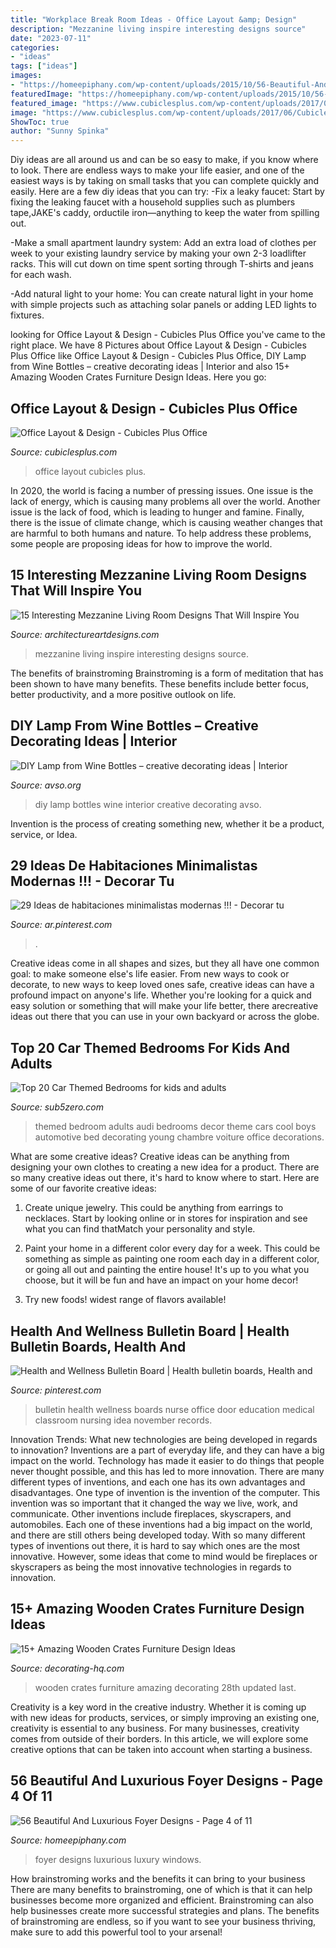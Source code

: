```yaml
---
title: "Workplace Break Room Ideas - Office Layout &amp; Design"
description: "Mezzanine living inspire interesting designs source"
date: "2023-07-11"
categories:
- "ideas"
tags: ["ideas"]
images:
- "https://homeepiphany.com/wp-content/uploads/2015/10/56-Beautiful-And-Luxurious-Foyer-Designs-18.jpg"
featuredImage: "https://homeepiphany.com/wp-content/uploads/2015/10/56-Beautiful-And-Luxurious-Foyer-Designs-18.jpg"
featured_image: "https://www.cubiclesplus.com/wp-content/uploads/2017/06/Cubicles-1-1.jpg"
image: "https://www.cubiclesplus.com/wp-content/uploads/2017/06/Cubicles-1-1.jpg"
ShowToc: true
author: "Sunny Spinka"
---
```



Diy ideas are all around us and can be so easy to make, if you know where to look.
There are endless ways to make your life easier, and one of the easiest ways is by taking on small tasks that you can complete quickly and easily. Here are a few diy ideas that you can try:
-Fix a leaky faucet: Start by fixing the leaking faucet with a household supplies such as plumbers tape,JAKE's caddy, orductile iron—anything to keep the water from spilling out.

-Make a small apartment laundry system: Add an extra load of clothes per week to your existing laundry service by making your own 2-3 loadlifter racks. This will cut down on time spent sorting through T-shirts and jeans for each wash.

-Add natural light to your home: You can create natural light in your home with simple projects such as attaching solar panels or adding LED lights to fixtures.

	

		
looking for Office Layout &amp; Design - Cubicles Plus Office you've came to the right place. We have 8 Pictures about Office Layout &amp; Design - Cubicles Plus Office like Office Layout &amp; Design - Cubicles Plus Office, DIY Lamp from Wine Bottles – creative decorating ideas | Interior and also 15+ Amazing Wooden Crates Furniture Design Ideas. Here you go:
		
    
## Office Layout &amp; Design - Cubicles Plus Office

<img loading=lazy src="https://www.cubiclesplus.com/wp-content/uploads/2017/06/Cubicles-1-1.jpg" onerror="this.onerror=null;this.src='https://tse4.mm.bing.net/th?id=OIP.H6OME__EALhmrGjUARrqlAEyDM&amp;pid=15.1';" alt="Office Layout &amp; Design - Cubicles Plus Office">

_Source: cubiclesplus.com_

>office layout cubicles plus. 

	

In 2020, the world is facing a number of pressing issues. One issue is the lack of energy, which is causing many problems all over the world. Another issue is the lack of food, which is leading to hunger and famine. Finally, there is the issue of climate change, which is causing weather changes that are harmful to both humans and nature. To help address these problems, some people are proposing ideas for how to improve the world.

    
## 15 Interesting Mezzanine Living Room Designs That Will Inspire You

<img loading=lazy src="https://www.architectureartdesigns.com/wp-content/uploads/2016/07/4-1-630x473.jpg" onerror="this.onerror=null;this.src='https://tse3.mm.bing.net/th?id=OIP.N6jM7e67ATLFhXJKtTDpEwHaFj&amp;pid=15.1';" alt="15 Interesting Mezzanine Living Room Designs That Will Inspire You">

_Source: architectureartdesigns.com_

>mezzanine living inspire interesting designs source. 

	

The benefits of brainstroming
Brainstroming is a form of meditation that has been shown to have many benefits. These benefits include better focus, better productivity, and a more positive outlook on life.

    
## DIY Lamp From Wine Bottles – Creative Decorating Ideas | Interior

<img loading=lazy src="https://www.avso.org/wp-content/uploads/2014/11/diy-lamp-from-wine-bottles-creative-decorating-ideas-1415281387.jpg" onerror="this.onerror=null;this.src='https://tse1.mm.bing.net/th?id=OIP.6iThVzz-INzDHwjztvgNPwHaKl&amp;pid=15.1';" alt="DIY Lamp from Wine Bottles – creative decorating ideas | Interior">

_Source: avso.org_

>diy lamp bottles wine interior creative decorating avso. 

	

Invention is the process of creating something new, whether it be a product, service, or Idea.

    
## 29 Ideas De Habitaciones Minimalistas Modernas !!! - Decorar Tu

<img loading=lazy src="https://i.pinimg.com/736x/81/75/95/8175956326000f0296db9384f83ace08.jpg" onerror="this.onerror=null;this.src='https://tse2.mm.bing.net/th?id=OIP.vZCtkbfbkMK1WX1rQh9HywHaJ2&amp;pid=15.1';" alt="29 Ideas de habitaciones minimalistas modernas !!! - Decorar tu">

_Source: ar.pinterest.com_

>. 

	

Creative ideas come in all shapes and sizes, but they all have one common goal: to make someone else's life easier. From new ways to cook or decorate, to new ways to keep loved ones safe, creative ideas can have a profound impact on anyone's life. Whether you're looking for a quick and easy solution or something that will make your life better, there arecreative ideas out there that you can use in your own backyard or across the globe.

    
## Top 20 Car Themed Bedrooms For Kids And Adults

<img loading=lazy src="http://sub5zero.com/wp-content/uploads/2012/12/audi_bedroom-640x480.jpg" onerror="this.onerror=null;this.src='https://tse3.mm.bing.net/th?id=OIP.mnuXpi8Kl9HJkuWqiSZ7kwHaFj&amp;pid=15.1';" alt="Top 20 Car Themed Bedrooms for kids and adults">

_Source: sub5zero.com_

>themed bedroom adults audi bedrooms decor theme cars cool boys automotive bed decorating young chambre voiture office decorations. 

	

What are some creative ideas?
Creative ideas can be anything from designing your own clothes to creating a new idea for a product. There are so many creative ideas out there, it's hard to know where to start. Here are some of our favorite creative ideas:
1. Create unique jewelry. This could be anything from earrings to necklaces. Start by looking online or in stores for inspiration and see what you can find thatMatch your personality and style.

2. Paint your home in a different color every day for a week. This could be something as simple as painting one room each day in a different color, or going all out and painting the entire house! It's up to you what you choose, but it will be fun and have an impact on your home decor!

3. Try new foods! widest range of flavors available!

    
## Health And Wellness Bulletin Board | Health Bulletin Boards, Health And

<img loading=lazy src="https://i.pinimg.com/736x/e5/73/3c/e5733c3422d079193de4b50ead7cda62--health-and-wellness-bulletin-boards.jpg" onerror="this.onerror=null;this.src='https://tse1.mm.bing.net/th?id=OIP.WjGB43uzXKQciLKpWiO9IAHaJ3&amp;pid=15.1';" alt="Health and Wellness Bulletin Board | Health bulletin boards, Health and">

_Source: pinterest.com_

>bulletin health wellness boards nurse office door education medical classroom nursing idea november records. 

	

Innovation Trends: What new technologies are being developed in regards to innovation?
Inventions are a part of everyday life, and they can have a big impact on the world. Technology has made it easier to do things that people never thought possible, and this has led to more innovation. There are many different types of inventions, and each one has its own advantages and disadvantages. One type of invention is the invention of the computer. This invention was so important that it changed the way we live, work, and communicate. Other inventions include fireplaces, skyscrapers, and automobiles. Each one of these inventions had a big impact on the world, and there are still others being developed today. With so many different types of inventions out there, it is hard to say which ones are the most innovative. However, some ideas that come to mind would be fireplaces or skyscrapers as being the most innovative technologies in regards to innovation.

    
## 15+ Amazing Wooden Crates Furniture Design Ideas

<img loading=lazy src="https://decorating-hq.com/wp-content/uploads/wooden-crates-furniture-14.jpg" onerror="this.onerror=null;this.src='https://tse2.mm.bing.net/th?id=OIP.crWJfybSco_Mt5SXz6Ep5wHaJ4&amp;pid=15.1';" alt="15+ Amazing Wooden Crates Furniture Design Ideas">

_Source: decorating-hq.com_

>wooden crates furniture amazing decorating 28th updated last. 

	

Creativity is a key word in the creative industry. Whether it is coming up with new ideas for products, services, or simply improving an existing one, creativity is essential to any business. For many businesses, creativity comes from outside of their borders. In this article, we will explore some creative options that can be taken into account when starting a business.

    
## 56 Beautiful And Luxurious Foyer Designs - Page 4 Of 11

<img loading=lazy src="https://homeepiphany.com/wp-content/uploads/2015/10/56-Beautiful-And-Luxurious-Foyer-Designs-18.jpg" onerror="this.onerror=null;this.src='https://tse3.mm.bing.net/th?id=OIP.9AZpg23lK4ji6PAPAEaN4gHaJc&amp;pid=15.1';" alt="56 Beautiful And Luxurious Foyer Designs - Page 4 of 11">

_Source: homeepiphany.com_

>foyer designs luxurious luxury windows. 

	

How brainstroming works and the benefits it can bring to your business
There are many benefits to brainstroming, one of which is that it can help businesses become more organized and efficient. Brainstroming can also help businesses create more successful strategies and plans. The benefits of brainstroming are endless, so if you want to see your business thriving, make sure to add this powerful tool to your arsenal!

